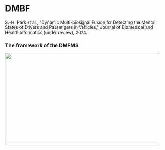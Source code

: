 # DMBF
S.-H. Park et al., "Dynamic Multi-biosignal Fusion for Detecting the Mental States of Drivers and Passengers in Vehicles," Journal of Biomedical and Health Informatics (under review), 2024. 

### The framework of the DMFMS
<img src="https://github.com/seohyeoning/DMBF/blob/master/DMBF.jpg" width="700" height="300"/>
